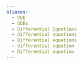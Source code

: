 ```yaml
---
aliases:
  - ODE
  - ODEs
  - Differential Equations
  - differential equations
  - Differential equations
  - differential equation
  - Differential equation
---
```

